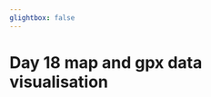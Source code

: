 ```yaml
---
glightbox: false
---
```


# Day 18 map and gpx data visualisation

<style> #map { width: auto; height: 400px; margin: 0;} </style>

<div id="map"></div>

<script> 
var mygpxurl = "/f3/assets/gpx/GPX18.gpx";
</script>

<script src="/f3/javascripts/mygpx.js"> </script>
